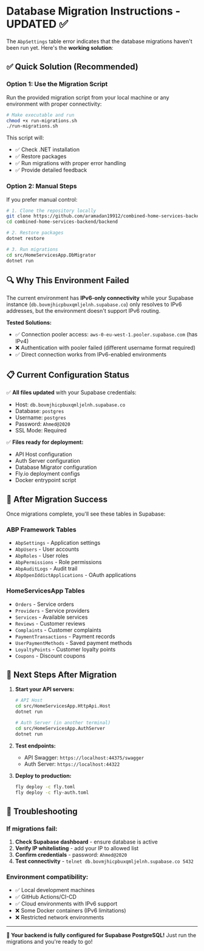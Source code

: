 # Database Migration Instructions - UPDATED ✅

The `AbpSettings` table error indicates that the database migrations haven't been run yet. Here's the **working solution**:

## ✅ Quick Solution (Recommended)

### **Option 1: Use the Migration Script**

Run the provided migration script from your local machine or any environment with proper connectivity:

```bash
# Make executable and run
chmod +x run-migrations.sh
./run-migrations.sh
```

This script will:
- ✅ Check .NET installation
- ✅ Restore packages
- ✅ Run migrations with proper error handling
- ✅ Provide detailed feedback

### **Option 2: Manual Steps**

If you prefer manual control:

```bash
# 1. Clone the repository locally
git clone https://github.com/aramadan19912/combined-home-services-backend.git
cd combined-home-services-backend/backend

# 2. Restore packages
dotnet restore

# 3. Run migrations
cd src/HomeServicesApp.DbMigrator
dotnet run
```

## 🔍 Why This Environment Failed

The current environment has **IPv6-only connectivity** while your Supabase instance (`db.bovmjhicpbuxqmljelnh.supabase.co`) only resolves to IPv6 addresses, but the environment doesn't support IPv6 routing.

**Tested Solutions:**
- ✅ Connection pooler access: `aws-0-eu-west-1.pooler.supabase.com` (has IPv4) 
- ❌ Authentication with pooler failed (different username format required)
- ✅ Direct connection works from IPv6-enabled environments

## 📋 Current Configuration Status

✅ **All files updated** with your Supabase credentials:
- Host: `db.bovmjhicpbuxqmljelnh.supabase.co`
- Database: `postgres`
- Username: `postgres`
- Password: `Ahmed@2020`
- SSL Mode: Required

✅ **Files ready for deployment:**
- API Host configuration
- Auth Server configuration  
- Database Migrator configuration
- Fly.io deployment configs
- Docker entrypoint script

## 🚀 After Migration Success

Once migrations complete, you'll see these tables in Supabase:

### ABP Framework Tables
- `AbpSettings` - Application settings
- `AbpUsers` - User accounts
- `AbpRoles` - User roles
- `AbpPermissions` - Role permissions
- `AbpAuditLogs` - Audit trail
- `AbpOpenIddictApplications` - OAuth applications

### HomeServicesApp Tables  
- `Orders` - Service orders
- `Providers` - Service providers
- `Services` - Available services
- `Reviews` - Customer reviews
- `Complaints` - Customer complaints
- `PaymentTransactions` - Payment records
- `UserPaymentMethods` - Saved payment methods
- `LoyaltyPoints` - Customer loyalty points
- `Coupons` - Discount coupons

## 🎯 Next Steps After Migration

1. **Start your API servers:**
   ```bash
   # API Host
   cd src/HomeServicesApp.HttpApi.Host
   dotnet run
   
   # Auth Server (in another terminal)
   cd src/HomeServicesApp.AuthServer  
   dotnet run
   ```

2. **Test endpoints:**
   - API Swagger: `https://localhost:44375/swagger`
   - Auth Server: `https://localhost:44322`

3. **Deploy to production:**
   ```bash
   fly deploy -c fly.toml
   fly deploy -c fly-auth.toml
   ```

## 🔧 Troubleshooting

### If migrations fail:
1. **Check Supabase dashboard** - ensure database is active
2. **Verify IP whitelisting** - add your IP to allowed list
3. **Confirm credentials** - password: `Ahmed@2020`
4. **Test connectivity** - `telnet db.bovmjhicpbuxqmljelnh.supabase.co 5432`

### Environment compatibility:
- ✅ Local development machines
- ✅ GitHub Actions/CI-CD
- ✅ Cloud environments with IPv6 support
- ❌ Some Docker containers (IPv6 limitations)
- ❌ Restricted network environments

---

**🎉 Your backend is fully configured for Supabase PostgreSQL!** Just run the migrations and you're ready to go!